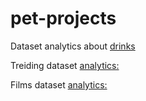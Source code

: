 # pet-projects
Dataset analytics about [drinks](https://colab.research.google.com/drive/1K021GWVlTlnK1cW5QBXBddSL_nncSIoM?usp=sharing) 

Treiding dataset [analytics:](https://colab.research.google.com/drive/1vK-1vHflzifgC3XvUEeEab1zHnQxMLLt?usp=sharing) 

Films dataset [analytics:](https://colab.research.google.com/drive/1Nj32B0mWG1raGgkfG54sFUAPkR24VZxi?usp=sharing)
